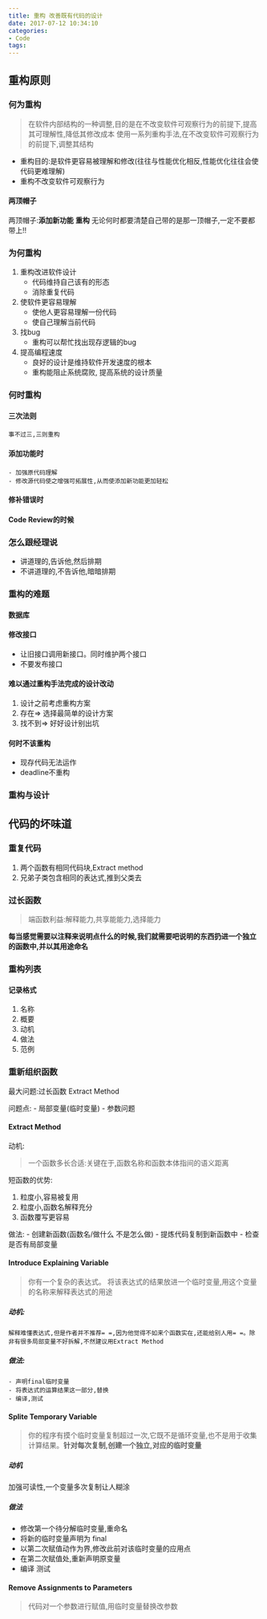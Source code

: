 ```yaml
---
title: 重构 改善既有代码的设计
date: 2017-07-12 10:34:10
categories: 
- Code
tags:
---
```


## 重构原则
### 何为重构
> 在软件内部结构的一种调整,目的是在不改变软件可观察行为的前提下,提高其可理解性,降低其修改成本
> 使用一系列重构手法,在不改变软件可观察行为的前提下,调整其结构

- 重构目的:是软件更容易被理解和修改(往往与性能优化相反,性能优化往往会使代码更难理解)
- 重构不改变软件可观察行为

#### 两顶帽子
两顶帽子:**添加新功能** **重构**
无论何时都要清楚自己带的是那一顶帽子,一定不要都带上!!

### 为何重构
1. 重构改进软件设计
	- 代码维持自己该有的形态
	- 消除重复代码
2. 使软件更容易理解
	- 使他人更容易理解一份代码
	- 使自己理解当前代码
3. 找bug
	- 重构可以帮忙找出现存逻辑的bug
4. 提高编程速度
	- 良好的设计是维持软件开发速度的根本
	- 重构能阻止系统腐败, 提高系统的设计质量

### 何时重构
#### 三次法则
	事不过三,三则重构
#### 添加功能时
	- 加强原代码理解
	- 修改源代码使之增强可拓展性,从而使添加新功能更加轻松

#### 修补错误时
#### Code Review的时候
	
### 怎么跟经理说
- 讲道理的,告诉他,然后排期
- 不讲道理的,不告诉他,暗暗排期

### 重构的难题
#### 数据库
#### 修改接口
 - 让旧接口调用新接口。同时维护两个接口
 - 不要发布接口
 
#### 难以通过重构手法完成的设计改动
 1. 设计之前考虑重构方案
 2. 存在=> 选择最简单的设计方案
 3. 找不到=> 好好设计别出坑

#### 何时不该重构
 - 现存代码无法运作
 - deadline不重构
 
### 重构与设计



## 代码的坏味道
### 重复代码
1. 两个函数有相同代码块,Extract method
2. 兄弟子类包含相同的表达式,推到父类去

### 过长函数
> 端函数利益:解释能力,共享能能力,选择能力

**每当感觉需要以注释来说明点什么的时候,我们就需要吧说明的东西扔进一个独立的函数中,并以其用途命名**

#### 



### 重构列表
#### 记录格式
1. 名称
2. 概要
3. 动机
4. 做法
5. 范例

### 重新组织函数
最大问题:过长函数
Extract Method

问题点:
	- 局部变量(临时变量)
	- 参数问题

#### Extract Method
动机:
>一个函数多长合适:关键在于,函数名称和函数本体指间的语义距离

短函数的优势:
1. 粒度小,容易被复用
2. 粒度小,函数名解释充分
3. 函数覆写更容易

做法:
	- 创建新函数(函数名/做什么 不是怎么做)
	- 提炼代码复制到新函数中
	- 检查是否有局部变量

#### Introduce Explaining Variable
> 你有一个复杂的表达式。
> 将该表达式的结果放进一个临时变量,用这个变量的名称来解释表达式的用途

##### 动机:
	解释难懂表达式,但是作者并不推荐= =,因为他觉得不如来个函数实在,还能给别人用= =。除非有很多局部变量不好拆解,不然建议用Extract Method

##### 做法:
	- 声明final临时变量
	- 将表达式的运算结果这一部分,替换
	- 编译,测试

#### Splite Temporary Variable
> 你的程序有摸个临时变量复制超过一次,它既不是循环变量,也不是用于收集计算结果。**针对每次复制,创建一个独立,对应的临时变量**

##### 动机
加强可读性,一个变量多次复制让人糊涂

##### 做法
- 修改第一个待分解临时变量,重命名
- 将新的临时变量声明为 final
- 以第二次赋值动作为界,修改此前对该临时变量的应用点
- 在第二次赋值处,重新声明原变量
- 编译 测试


#### Remove Assignments to Parameters
> 代码对一个参数进行赋值,用临时变量替换改参数












